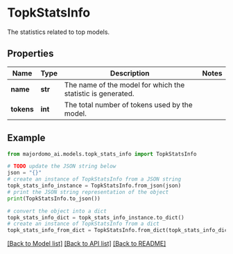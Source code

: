 # TopkStatsInfo

The statistics related to top models.

## Properties

Name | Type | Description | Notes
------------ | ------------- | ------------- | -------------
**name** | **str** | The name of the model for which the statistic is generated. | 
**tokens** | **int** | The total number of tokens used by the model. | 

## Example

```python
from majordomo_ai.models.topk_stats_info import TopkStatsInfo

# TODO update the JSON string below
json = "{}"
# create an instance of TopkStatsInfo from a JSON string
topk_stats_info_instance = TopkStatsInfo.from_json(json)
# print the JSON string representation of the object
print(TopkStatsInfo.to_json())

# convert the object into a dict
topk_stats_info_dict = topk_stats_info_instance.to_dict()
# create an instance of TopkStatsInfo from a dict
topk_stats_info_from_dict = TopkStatsInfo.from_dict(topk_stats_info_dict)
```
[[Back to Model list]](../README.md#documentation-for-models) [[Back to API list]](../README.md#documentation-for-api-endpoints) [[Back to README]](../README.md)


